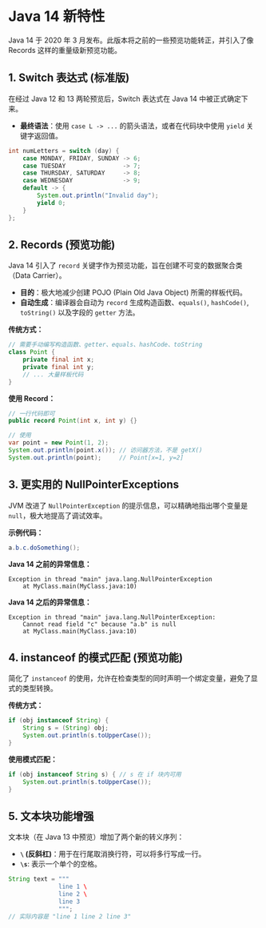 # Java 14 新特性

Java 14 于 2020 年 3 月发布。此版本将之前的一些预览功能转正，并引入了像 Records 这样的重量级新预览功能。

## 1. Switch 表达式 (标准版)

在经过 Java 12 和 13 两轮预览后，Switch 表达式在 Java 14 中被正式确定下来。

- **最终语法**：使用 `case L -> ...` 的箭头语法，或者在代码块中使用 `yield` 关键字返回值。

```java
int numLetters = switch (day) {
    case MONDAY, FRIDAY, SUNDAY -> 6;
    case TUESDAY                -> 7;
    case THURSDAY, SATURDAY     -> 8;
    case WEDNESDAY              -> 9;
    default -> {
        System.out.println("Invalid day");
        yield 0;
    }
};
```

## 2. Records (预览功能)

Java 14 引入了 `record` 关键字作为预览功能，旨在创建不可变的数据聚合类（Data Carrier）。

- **目的**：极大地减少创建 POJO (Plain Old Java Object) 所需的样板代码。
- **自动生成**：编译器会自动为 `record` 生成构造函数、`equals()`, `hashCode()`, `toString()` 以及字段的 `getter` 方法。

**传统方式：**
```java
// 需要手动编写构造函数、getter、equals、hashCode、toString
class Point {
    private final int x;
    private final int y;
    // ... 大量样板代码
}
```

**使用 Record：**
```java
// 一行代码即可
public record Point(int x, int y) {}

// 使用
var point = new Point(1, 2);
System.out.println(point.x()); // 访问器方法，不是 getX()
System.out.println(point);     // Point[x=1, y=2]
```

## 3. 更实用的 NullPointerExceptions

JVM 改进了 `NullPointerException` 的提示信息，可以精确地指出哪个变量是 `null`，极大地提高了调试效率。

**示例代码：**
```java
a.b.c.doSomething();
```

**Java 14 之前的异常信息：**
```
Exception in thread "main" java.lang.NullPointerException
    at MyClass.main(MyClass.java:10)
```

**Java 14 之后的异常信息：**
```
Exception in thread "main" java.lang.NullPointerException: 
    Cannot read field "c" because "a.b" is null
    at MyClass.main(MyClass.java:10)
```

## 4. instanceof 的模式匹配 (预览功能)

简化了 `instanceof` 的使用，允许在检查类型的同时声明一个绑定变量，避免了显式的类型转换。

**传统方式：**
```java
if (obj instanceof String) {
    String s = (String) obj;
    System.out.println(s.toUpperCase());
}
```

**使用模式匹配：**
```java
if (obj instanceof String s) { // s 在 if 块内可用
    System.out.println(s.toUpperCase());
}
```

## 5. 文本块功能增强

文本块（在 Java 13 中预览）增加了两个新的转义序列：

- **`\` (反斜杠)**：用于在行尾取消换行符，可以将多行写成一行。
- **`\s`**: 表示一个单个的空格。

```java
String text = """
              line 1 \
              line 2 \
              line 3
              """;
// 实际内容是 "line 1 line 2 line 3"
```
